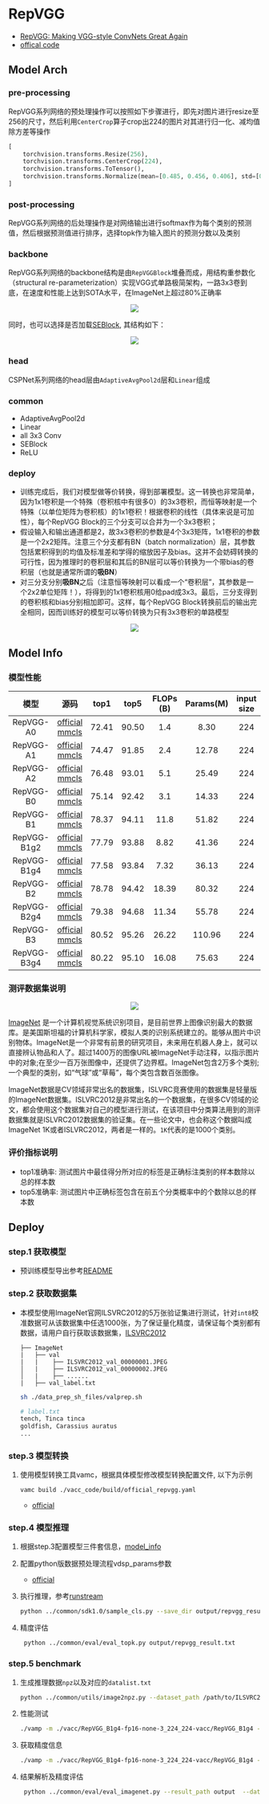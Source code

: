 # RepVGG

- [RepVGG: Making VGG-style ConvNets Great Again](https://arxiv.org/abs/2101.03697)
- [offical code](https://github.com/DingXiaoH/RepVGG)

## Model Arch

### pre-processing

RepVGG系列网络的预处理操作可以按照如下步骤进行，即先对图片进行resize至256的尺寸，然后利用`CenterCrop`算子crop出224的图片对其进行归一化、减均值除方差等操作

```python
[
    torchvision.transforms.Resize(256),
    torchvision.transforms.CenterCrop(224),
    torchvision.transforms.ToTensor(),
    torchvision.transforms.Normalize(mean=[0.485, 0.456, 0.406], std=[0.229, 0.224, 0.225],),
]
```

### post-processing

RepVGG系列网络的后处理操作是对网络输出进行softmax作为每个类别的预测值，然后根据预测值进行排序，选择topk作为输入图片的预测分数以及类别

### backbone

RepVGG系列网络的backbone结构是由`RepVGGBlock`堆叠而成，用结构重参数化（structural re-parameterization）实现VGG式单路极简架构，一路3x3卷到底，在速度和性能上达到SOTA水平，在ImageNet上超过80%正确率
<div align=center><img src="../../images/repvgg/block.png"></div>

同时，也可以选择是否加载[SEBlock](https://arxiv.org/abs/1709.01507), 其结构如下：
<div align=center><img src="../../images/repvgg/se.png"></div>


### head

CSPNet系列网络的head层由`AdaptiveAvgPool2d`层和`Linear`组成

### common

- AdaptiveAvgPool2d
- Linear
- all 3x3 Conv
- SEBlock
- ReLU


### deploy
- 训练完成后，我们对模型做等价转换，得到部署模型。这一转换也非常简单，因为1x1卷积是一个特殊（卷积核中有很多0）的3x3卷积，而恒等映射是一个特殊（以单位矩阵为卷积核）的1x1卷积！根据卷积的线性（具体来说是可加性），每个RepVGG Block的三个分支可以合并为一个3x3卷积；
- 假设输入和输出通道都是2，故3x3卷积的参数是4个3x3矩阵，1x1卷积的参数是一个2x2矩阵。注意三个分支都有BN（batch normalization）层，其参数包括累积得到的均值及标准差和学得的缩放因子及bias。这并不会妨碍转换的可行性，因为推理时的卷积层和其后的BN层可以等价转换为一个带bias的卷积层（也就是通常所谓的**吸BN**）
- 对三分支分别**吸BN**之后（注意恒等映射可以看成一个“卷积层”，其参数是一个2x2单位矩阵！），将得到的1x1卷积核用0给pad成3x3。最后，三分支得到的卷积核和bias分别相加即可。这样，每个RepVGG Block转换前后的输出完全相同，因而训练好的模型可以等价转换为只有3x3卷积的单路模型
<div align=center><img src="../../images/repvgg/deploy.png"></div>


## Model Info

### 模型性能

| 模型  | 源码 | top1  | top5 | FLOPs (B) | Params(M) | input size |
| :---: | :--: | :--: | :--: | :---: | :----: | :--------: |
| RepVGG-A0 |[official](https://github.com/DingXiaoH/RepVGG) <br>[mmcls](https://github.com/open-mmlab/mmclassification/tree/v0.23.2/configs/repvgg)</br>|   72.41   |   90.50   | 1.4 |    8.30    |    224    |
|  RepVGG-A1  | [official](https://github.com/DingXiaoH/RepVGG)<br/>[mmcls](https://github.com/open-mmlab/mmclassification/tree/v0.23.2/configs/repvgg)</br> | 74.47 | 91.85 |    2.4    |   12.78   |    224     |
|  RepVGG-A2  | [official](https://github.com/DingXiaoH/RepVGG)<br>[mmcls](https://github.com/open-mmlab/mmclassification/tree/v0.23.2/configs/repvgg)</br> | 76.48 | 93.01 |    5.1    |   25.49   |    224     |
|  RepVGG-B0  | [official](https://github.com/DingXiaoH/RepVGG)<br>[mmcls](https://github.com/open-mmlab/mmclassification/tree/v0.23.2/configs/repvgg)</br> | 75.14 | 92.42 |    3.1    |   14.33   |    224     |
|  RepVGG-B1  | [official](https://github.com/DingXiaoH/RepVGG)<br/>[mmcls](https://github.com/open-mmlab/mmclassification/tree/v0.23.2/configs/repvgg)</br> | 78.37 | 94.11 |   11.8    |   51.82   |    224     |
| RepVGG-B1g2 | [official](https://github.com/DingXiaoH/RepVGG)<br>[mmcls](https://github.com/open-mmlab/mmclassification/tree/v0.23.2/configs/repvgg)</br> | 77.79 | 93.88 |   8.82    |   41.36   |    224     |
| RepVGG-B1g4 | [official](https://github.com/DingXiaoH/RepVGG)<br/>[mmcls](https://github.com/open-mmlab/mmclassification/tree/v0.23.2/configs/repvgg)</br> | 77.58 | 93.84 |   7.32    |   36.13   |    224     |
|  RepVGG-B2  | [official](https://github.com/DingXiaoH/RepVGG)<br/>[mmcls](https://github.com/open-mmlab/mmclassification/tree/v0.23.2/configs/repvgg)</br> | 78.78 | 94.42 |   18.39   |   80.32   |    224     |
| RepVGG-B2g4 | [official](https://github.com/DingXiaoH/RepVGG)<br/>[mmcls](https://github.com/open-mmlab/mmclassification/tree/v0.23.2/configs/repvgg)</br> | 79.38 | 94.68 |   11.34   |   55.78   |    224     |
|  RepVGG-B3  | [official](https://github.com/DingXiaoH/RepVGG)<br/>[mmcls](https://github.com/open-mmlab/mmclassification/tree/v0.23.2/configs/repvgg)</br> | 80.52 | 95.26 |   26.22   |  110.96   |    224     |
| RepVGG-B3g4 | [official](https://github.com/DingXiaoH/RepVGG)<br/>[mmcls](https://github.com/open-mmlab/mmclassification/tree/v0.23.2/configs/repvgg)</br> | 80.22 | 95.10 |   16.08   |   75.63   |    224     |



### 测评数据集说明

<div align=center><img src="../../images/datasets/imagenet.jpg"></div>

[ImageNet](https://image-net.org) 是一个计算机视觉系统识别项目，是目前世界上图像识别最大的数据库。是美国斯坦福的计算机科学家，模拟人类的识别系统建立的。能够从图片中识别物体。ImageNet是一个非常有前景的研究项目，未来用在机器人身上，就可以直接辨认物品和人了。超过1400万的图像URL被ImageNet手动注释，以指示图片中的对象;在至少一百万张图像中，还提供了边界框。ImageNet包含2万多个类别; 一个典型的类别，如“气球”或“草莓”，每个类包含数百张图像。

ImageNet数据是CV领域非常出名的数据集，ISLVRC竞赛使用的数据集是轻量版的ImageNet数据集。ISLVRC2012是非常出名的一个数据集，在很多CV领域的论文，都会使用这个数据集对自己的模型进行测试，在该项目中分类算法用到的测评数据集就是ISLVRC2012数据集的验证集。在一些论文中，也会称这个数据叫成ImageNet 1K或者ISLVRC2012，两者是一样的。`1K`代表的是1000个类别。

### 评价指标说明

- top1准确率: 测试图片中最佳得分所对应的标签是正确标注类别的样本数除以总的样本数
- top5准确率: 测试图片中正确标签包含在前五个分类概率中的个数除以总的样本数

## Deploy
### step.1 获取模型
- 预训练模型导出参考[README](./source_code/README.md)

### step.2 获取数据集
- 本模型使用ImageNet官网ILSVRC2012的5万张验证集进行测试，针对`int8`校准数据可从该数据集中任选1000张，为了保证量化精度，请保证每个类别都有数据，请用户自行获取该数据集，[ILSVRC2012](https://image-net.org/challenges/LSVRC/2012/index.php)

    ```
    ├── ImageNet
    |   ├── val
    |   |    ├── ILSVRC2012_val_00000001.JPEG
    │   |    ├── ILSVRC2012_val_00000002.JPEG
    │   |    ├── ......
    |   ├── val_label.txt
    ```

    ```bash
    sh ./data_prep_sh_files/valprep.sh
    ```

    ```bash
    # label.txt
    tench, Tinca tinca
    goldfish, Carassius auratus
    ...
    ```

### step.3 模型转换

1. 使用模型转换工具vamc，根据具体模型修改模型转换配置文件, 以下为示例
    ```bash
    vamc build ./vacc_code/build/official_repvgg.yaml
    ```
    - [official](./vacc_code/build/official_repvgg.yaml)


### step.4 模型推理

1. 根据step.3配置模型三件套信息，[model_info](./vacc_code/model_info/model_info_repvgg.json)
2. 配置python版数据预处理流程vdsp_params参数
   - [official](./vacc_code/vdsp_params/sdk1.0/official-repvgg_a0-vdsp_params.json)
3. 执行推理，参考[runstream](../common/sdk1.0/sample_cls.py)
    ```bash
    python ../common/sdk1.0/sample_cls.py --save_dir output/repvgg_result.txt
    ```

4. 精度评估
   ```bash
    python ../common/eval/eval_topk.py output/repvgg_result.txt
   ```

### step.5 benchmark
1. 生成推理数据`npz`以及对应的`datalist.txt`
    ```bash
    python ../common/utils/image2npz.py --dataset_path /path/to/ILSVRC2012_img_val --target_path  /path/to/input_npz  --text_path npz_datalist.txt
    ```
2. 性能测试
    ```bash
    ./vamp -m ./vacc/RepVGG_B1g4-fp16-none-3_224_224-vacc/RepVGG_B1g4 --vdsp_params ./vacc_code/vdsp_params/official-repvgg_b1-vdsp_params.json  -i 1 -p 1 -b 1
    ```
    

3. 获取精度信息
    ```bash
    ./vamp -m ./vacc/RepVGG_B1g4-fp16-none-3_224_224-vacc/RepVGG_B1g4 --vdsp_params ./vacc_code/vdsp_params/official-repvgg_b1-vdsp_params.json  -i 1 -p 1 -b 1 --datalist npz_datalist.txt --path_output output
    ```
4. 结果解析及精度评估
   ```bash
    python ../common/eval/eval_imagenet.py --result_path output  --datalist npz_datalist.txt --label data/label/imagenet.txt
    ```
